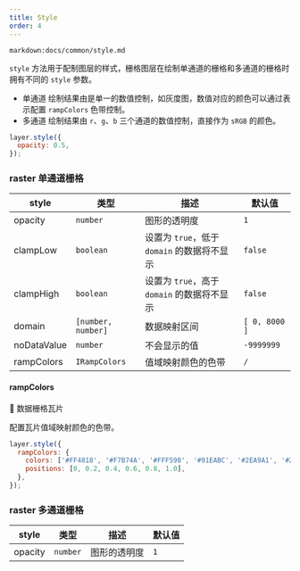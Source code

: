 ```yaml
---
title: Style
order: 4
---
```


`markdown:docs/common/style.md`

`style` 方法用于配制图层的样式，栅格图层在绘制单通道的栅格和多通道的栅格时拥有不同的 `style` 参数。

- 单通道 绘制结果由是单一的数值控制，如灰度图，数值对应的颜色可以通过表示配置 `rampColors` 色带控制。
- 多通道 绘制结果由 `r`、`g`、`b` 三个通道的数值控制，直接作为 `sRGB` 的颜色。

```js
layer.style({
  opacity: 0.5,
});
```

### raster 单通道栅格

| style       | 类型               | 描述                                        | 默认值        |
| ----------- | ------------------ | ------------------------------------------- | ------------- |
| opacity     | `number`           | 图形的透明度                                | `1`           |
| clampLow    | `boolean`          | 设置为 `true`，低于 `domain` 的数据将不显示 | `false`       |
| clampHigh   | `boolean`          | 设置为 `true`，高于 `domain` 的数据将不显示 | `false`       |
| domain      | `[number, number]` | 数据映射区间                                | `[ 0, 8000 ]` |
| noDataValue | `number`           | 不会显示的值                                | `-9999999`    |
| rampColors  | `IRampColors`      | 值域映射颜色的色带                          | `/`           |

#### rampColors

🌟 数据栅格瓦片

配置瓦片值域映射颜色的色带。

```javascript
layer.style({
  rampColors: {
    colors: ['#FF4818', '#F7B74A', '#FFF598', '#91EABC', '#2EA9A1', '#206C7C'],
    positions: [0, 0.2, 0.4, 0.6, 0.8, 1.0],
  },
});
```

### raster 多通道栅格

| style   | 类型     | 描述         | 默认值 |
| ------- | -------- | ------------ | ------ |
| opacity | `number` | 图形的透明度 | `1`    |
